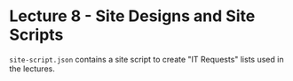 # Lecture 8 - Site Designs and Site Scripts
`site-script.json` contains a site script to create "IT Requests" lists used in the lectures.